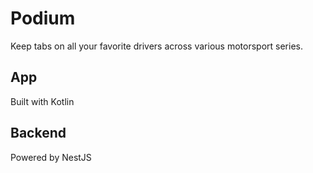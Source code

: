 # Podium

Keep tabs on all your favorite drivers across various motorsport series.

## App

Built with Kotlin

## Backend

Powered by NestJS
